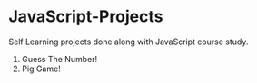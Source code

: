 # JavaScript-Projects
Self Learning projects done along with JavaScript course study.

1. Guess The Number!
2. Pig Game!
